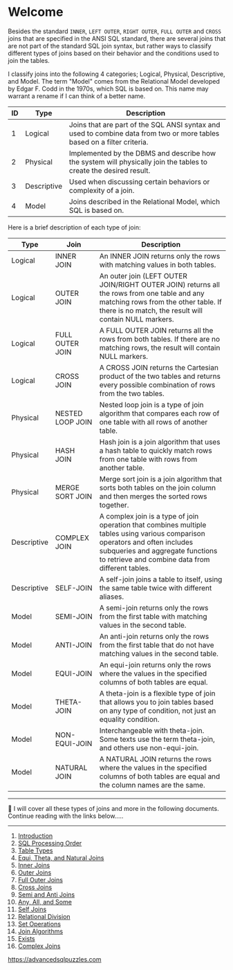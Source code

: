 # Welcome

Besides the standard `INNER`, `LEFT OUTER`, `RIGHT OUTER`, `FULL OUTER` and `CROSS` joins that are specified in the ANSI SQL standard, there are several joins that are not part of the standard SQL join syntax, but rather ways to classify different types of joins based on their behavior and the conditions used to join the tables.  

I classify joins into the following 4 categories; Logical, Physical, Descriptive, and Model.  The term "Model" comes from the Relational Model developed by Edgar F. Codd in the 1970s, which SQL is based on.  This name may warrant a rename if I can think of a better name.


| ID |    Type     |                                                          Description                                                    |
|----|-------------|-------------------------------------------------------------------------------------------------------------------------|
| 1  | Logical     | Joins that are part of the SQL ANSI syntax and used to combine data from two or more tables based on a filter criteria. | 
| 2  | Physical    | Implemented by the DBMS and describe how the system will physically join the tables to create the desired result.       |
| 3  | Descriptive | Used when discussing certain behaviors or complexity of a join.                                                         |
| 4  | Model       | Joins described in the Relational Model, which SQL is based on.                                                         |


Here is a brief description of each type of join:

|     Type    |       Join       |                                                                                                             Description                                                                                               |
|-------------|------------------|-----------------------------------------------------------------------------------------------------------------------------------------------------------------------------------------------------------------------|
| Logical     | INNER JOIN       | An INNER JOIN returns only the rows with matching values in both tables.                                                                                                                                              |
| Logical     | OUTER JOIN       | An outer join (LEFT OUTER JOIN/RIGHT OUTER JOIN) returns all the rows from one table and any matching rows from the other table. If there is no match, the result will contain NULL markers.                          |
| Logical     | FULL OUTER JOIN  | A FULL OUTER JOIN returns all the rows from both tables.  If there are no matching rows, the result will contain NULL markers.                                                                                        |
| Logical     | CROSS JOIN       | A CROSS JOIN returns the Cartesian product of the two tables and returns every possible combination of rows from the two tables.                                                                                      |
| Physical    | NESTED LOOP JOIN | Nested loop join is a type of join algorithm that compares each row of one table with all rows of another table.                                                                                                      |
| Physical    | HASH JOIN        | Hash join is a join algorithm that uses a hash table to quickly match rows from one table with rows from another table.                                                                                               |
| Physical    | MERGE SORT JOIN  | Merge sort join is a join algorithm that sorts both tables on the join column and then merges the sorted rows together.                                                                                               |
| Descriptive | COMPLEX JOIN     | A complex join is a type of join operation that combines multiple tables using various comparison operators and often includes subqueries and aggregate functions to retrieve and combine data from different tables. |
| Descriptive | SELF-JOIN        | A self-join joins a table to itself, using the same table twice with different aliases.                                                                                                                               |
| Model       | SEMI-JOIN        | A semi-join returns only the rows from the first table with matching values in the second table.                                                                                                                      |
| Model       | ANTI-JOIN        | An anti-join returns only the rows from the first table that do not have matching values in the second table.                                                                                                         |
| Model       | EQUI-JOIN        | An equi-join returns only the rows where the values in the specified columns of both tables are equal.                                                                                                                |
| Model       | THETA-JOIN       | A theta-join is a flexible type of join that allows you to join tables based on any type of condition, not just an equality condition.                                                                                |
| Model       | NON-EQUI-JOIN    | Interchangeable with theta-join.  Some texts use the term theta-join, and others use non-equi-join.                                                                                                                    |
| Model       | NATURAL JOIN     | A NATURAL JOIN returns the rows where the values in the specified columns of both tables are equal and the column names are the same.                                                                                 |

---------------------------------------------------------

:electric_plug: I will cover all these types of joins and more in the following documents.  Continue reading with the links below.....

---------------------------------------------------------

1. [Introduction](01%20-%20Introduction.md)
2. [SQL Processing Order](02%20-%20SQL%20Query%20Processing%20Order.md)
3. [Table Types](03%20-%20Table%20Types.md)
4. [Equi, Theta, and Natural Joins](04%20-%20Equi%2C%20Theta%2C%20and%20Natural%20Joins.md)
5. [Inner Joins](05%20-%20Inner%20Join.md)
6. [Outer Joins](06%20-%20Outer%20Joins.md)
7. [Full Outer Joins](07%20-%20Full%20Outer%20Join.md)
8. [Cross Joins](08%20-%20Cross%20Join.md)
9. [Semi and Anti Joins](09%20-%20Semi%20and%20Anti%20Joins.md)
10. [Any, All, and Some](10%20-%20Any%2C%20All%2C%20and%20Some.md)
11. [Self Joins](11%20-%20Self%20Join.md)
12. [Relational Division](12%20-%20Relational%20Division.md)
13. [Set Operations](13%20-%20Set%20Operations.md)
14. [Join Algorithms](14%20-%20Join%20Algorithms.md)
15. [Exists](15%20-%20Exists.md)
16. [Complex Joins](16%20-%20Complex%20Joins.md)

https://advancedsqlpuzzles.com

